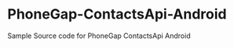 PhoneGap-ContactsApi-Android
============================

Sample Source code for PhoneGap ContactsApi Android
